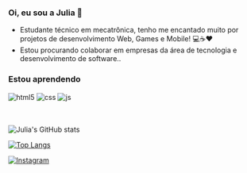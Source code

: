 ### Oi, eu sou a Julia 👋 </br>

- Estudante técnico em mecatrônica, tenho me encantado muito por projetos de desenvolvimento Web, Games e Mobile! 💻☕❤️
- Estou procurando colaborar em empresas da área de tecnologia e desenvolvimento de software..
  
### Estou aprendendo
<div style="display: inline_block">
  <img align="center" alt="html5" src="https://img.shields.io/badge/HTML5-E34F26?style=for-the-badge&logo=html5&logoColor=white" />
  <img align="center" alt="css" src="https://img.shields.io/badge/CSS3-1572B6?style=for-the-badge&logo=css3&logoColor=white" />
  <img align="center" alt="js" src="https://img.shields.io/badge/JavaScript-F7DF1E?style=for-the-badge&logo=javascript&logoColor=black" />
</div><br/><br/>

<div>
  
![Julia's GitHub stats](https://github-readme-stats.vercel.app/api?username=juliajunogueiira&show_icons=true&theme=dracula&count_private=true)
  
[![Top Langs](https://github-readme-stats.vercel.app/api/top-langs/?username=juliajunogueiira&layout=compact)](https://github.com/anuraghazra/github-readme-stats)

</div>
  
[![Instagram](https://img.shields.io/badge/Instagram-E4405F?style=for-the-badge&logo=instagram&logoColor=white)](https://instagram.com/julia_junogueiira)
